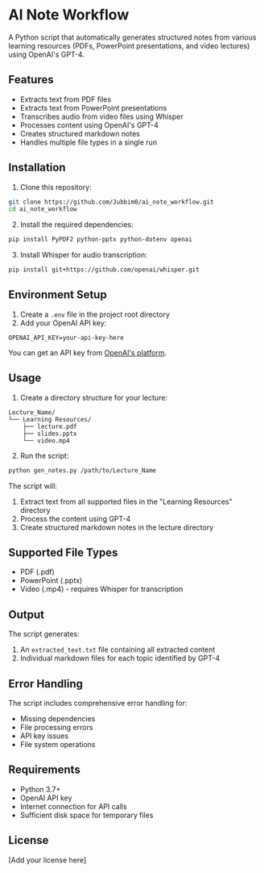 # AI Note Workflow

A Python script that automatically generates structured notes from various learning resources (PDFs, PowerPoint presentations, and video lectures) using OpenAI's GPT-4.

## Features

- Extracts text from PDF files
- Extracts text from PowerPoint presentations
- Transcribes audio from video files using Whisper
- Processes content using OpenAI's GPT-4
- Creates structured markdown notes
- Handles multiple file types in a single run

## Installation

1. Clone this repository:
```bash
git clone https://github.com/Jubbim0/ai_note_workflow.git
cd ai_note_workflow
```

2. Install the required dependencies:
```bash
pip install PyPDF2 python-pptx python-dotenv openai
```

3. Install Whisper for audio transcription:
```bash
pip install git+https://github.com/openai/whisper.git
```

## Environment Setup

1. Create a `.env` file in the project root directory
2. Add your OpenAI API key:
```
OPENAI_API_KEY=your-api-key-here
```

You can get an API key from [OpenAI's platform](https://platform.openai.com/api-keys).

## Usage

1. Create a directory structure for your lecture:
```
Lecture_Name/
└── Learning Resources/
    ├── lecture.pdf
    ├── slides.pptx
    └── video.mp4
```

2. Run the script:
```bash
python gen_notes.py /path/to/Lecture_Name
```

The script will:
1. Extract text from all supported files in the "Learning Resources" directory
2. Process the content using GPT-4
3. Create structured markdown notes in the lecture directory

## Supported File Types

- PDF (.pdf)
- PowerPoint (.pptx)
- Video (.mp4) - requires Whisper for transcription

## Output

The script generates:
1. An `extracted_text.txt` file containing all extracted content
2. Individual markdown files for each topic identified by GPT-4

## Error Handling

The script includes comprehensive error handling for:
- Missing dependencies
- File processing errors
- API key issues
- File system operations

## Requirements

- Python 3.7+
- OpenAI API key
- Internet connection for API calls
- Sufficient disk space for temporary files

## License

[Add your license here]
